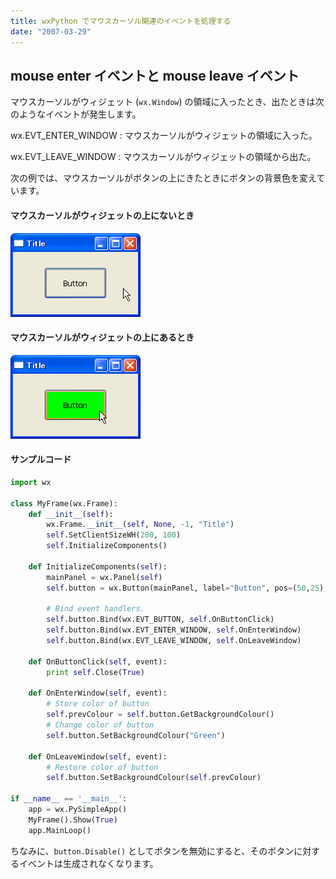 ```yaml
---
title: wxPython でマウスカーソル関連のイベントを処理する
date: "2007-03-29"
---
```


mouse enter イベントと mouse leave イベント
----

マウスカーソルがウィジェット (`wx.Window`) の領域に入ったとき、出たときは次のようなイベントが発生します。

wx.EVT_ENTER_WINDOW
: マウスカーソルがウィジェットの領域に入った。

wx.EVT_LEAVE_WINDOW
: マウスカーソルがウィジェットの領域から出た。

次の例では、マウスカーソルがボタンの上にきたときにボタンの背景色を変えています。

#### マウスカーソルがウィジェットの上にないとき

![./image/20070329-mouse_event.png](./image/20070329-mouse_event.png)

#### マウスカーソルがウィジェットの上にあるとき

![./image/20070329-mouse_event2.png](./image/20070329-mouse_event2.png)

#### サンプルコード

~~~ python
import wx

class MyFrame(wx.Frame):
    def __init__(self):
        wx.Frame.__init__(self, None, -1, "Title")
        self.SetClientSizeWH(200, 100)
        self.InitializeComponents()

    def InitializeComponents(self):
        mainPanel = wx.Panel(self)
        self.button = wx.Button(mainPanel, label="Button", pos=(50,25), size=(100,50))

        # Bind event handlers.
        self.button.Bind(wx.EVT_BUTTON, self.OnButtonClick)
        self.button.Bind(wx.EVT_ENTER_WINDOW, self.OnEnterWindow)
        self.button.Bind(wx.EVT_LEAVE_WINDOW, self.OnLeaveWindow)

    def OnButtonClick(self, event):
        print self.Close(True)

    def OnEnterWindow(self, event):
        # Store color of button
        self.prevColour = self.button.GetBackgroundColour()
        # Change color of button
        self.button.SetBackgroundColour("Green")

    def OnLeaveWindow(self, event):
        # Restore color of button
        self.button.SetBackgroundColour(self.prevColour)

if __name__ == '__main__':
    app = wx.PySimpleApp()
    MyFrame().Show(True)
    app.MainLoop()
~~~

ちなみに、`button.Disable()` としてボタンを無効にすると、そのボタンに対するイベントは生成されなくなります。

